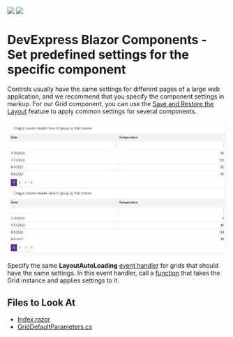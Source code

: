 <!-- default badges list -->
[![](https://img.shields.io/badge/Open_in_DevExpress_Support_Center-FF7200?style=flat-square&logo=DevExpress&logoColor=white)](https://supportcenter.devexpress.com/ticket/details/T827941)
[![](https://img.shields.io/badge/📖_How_to_use_DevExpress_Examples-e9f6fc?style=flat-square)](https://docs.devexpress.com/GeneralInformation/403183)
<!-- default badges end -->

# DevExpress Blazor Components - Set predefined settings for the specific component

Controls usually have the same settings for different pages of a large web application, and we recommend that you specify the component settings in markup. For our Grid component, you can use the [Save and Restore the Layout](https://demos.devexpress.com/blazor/Grid/Layout) feature to apply common settings for several components.

![Grid with predefined settings](images/result.png)

Specify the same **LayoutAutoLoading** [event handler](./CS/GridWithPredefinedSettings/Pages/Index.razor#L22) for grids that should have the same settings. In this event handler, call a [function](./CS/GridWithPredefinedSettings/Data/GridDefaultParameters.cs#L4) that takes the Grid instance and applies settings to it.

## Files to Look At

* [Index.razor](./CS/GridWithPredefinedSettings/Pages/Index.razor)
* [GridDefaultParameters.cs](./CS/GridWithPredefinedSettings/Data/GridDefaultParameters.cs)
